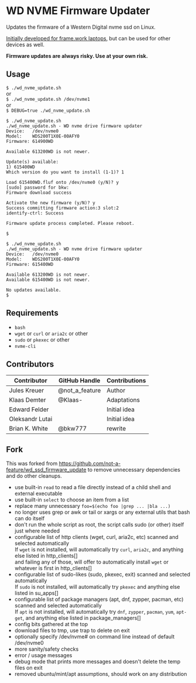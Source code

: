 # WD NVME Firmware Updater

Updates the firmware of a Western Digital nvme ssd on Linux.

[Initially developed for frame.work laptops](https://community.frame.work/t/western-digital-drive-update-guide-without-windows-wd-dashboard/20616), but can be used for other devices as well.

**Firmware updates are always risky. Use at your own risk.**

## Usage

`$ ./wd_nvme_update.sh`  
or  
`$ ./wd_nvme_update.sh /dev/nvme1`  
or  
`$ DEBUG=true ./wd_nvme_update.sh`


```
$ ./wd_nvme_update.sh
./wd_nvme_update.sh - WD nvme drive firmware updater
Device:   /dev/nvme0
Model:    WDS200T1X0E-00AFY0
Firmware: 614900WD

Available 613200WD is not newer.

Update(s) available:
1) 615400WD
Which version do you want to install (1-1)? 1

Load 615400WD.fluf onto /dev/nvme0 (y/N)? y
[sudo] password for bkw: 
Firmware download success

Activate the new firmware (y/N)? y
Success committing firmware action:3 slot:2
identify-ctrl: Success

Firmware update process completed. Please reboot.

$ 

```


```
$ ./wd_nvme_update.sh
./wd_nvme_update.sh - WD nvme drive firmware updater
Device:   /dev/nvme0
Model:    WDS200T1X0E-00AFY0
Firmware: 615400WD

Available 613200WD is not newer.
Available 615400WD is not newer.

No updates available.
$ 
```

## Requirements

- `bash`
- `wget` or `curl` or `aria2c` or other
- `sudo` or `pkexec` or other
- `nvme-cli`

## Contributors

| Contributor        | GitHub Handle   | Contributions   |
| ------------------ | --------------- | --------------- |
| Jules Kreuer       | @not_a_feature  | Author          |
| Klaas Demter       | @Klaas-         | Adaptations     |
| Edward Felder      |                 | Initial idea    |
| Oleksandr Lutai    |                 | Initial idea    |
| Brian K. White     | @bkw777         | rewrite         |

## Fork
This was forked from https://github.com/not-a-feature/wd_ssd_firmware_update to remove unnecessary dependencies and do other cleanups.  
- use built-in `read` to read a file directly instead of a child shell and external executable
- use built-in `select` to choose an item from a list
- replace many unnecessary `foo=$(echo foo |grep ... |bla ...)`
- no longer uses grep or awk or tail or xargs or any external utils that bash can do itself
- don't run the whole script as root, the script calls sudo (or other) itself just where needed
- configurable list of http clients (wget, curl, aria2c, etc) scanned and selected automatically  
  If `wget` is not installed, will automatically try `curl`, `aria2c`, and anything else listed in http_clients\[\]  
  and failing any of those, will offer to automatically install `wget` or whatever is first in http_clients\[\]
- configurable list of sudo-likes (sudo, pkexec, exit) scanned and selected automatically  
  If `sudo` is not installed, will automatically try `pkexec` and anything else listed in su_apps\[\]
- configurable list of package managers (apt, dnf, zypper, pacman, etc) scanned and selected automatically  
  If `apt` is not installed, will automatically try `dnf`, `zypper`, `pacman`, `yum`, `apt-get`, and anything else listed in package_managers\[\]
- config bits gathered at the top
- download files to tmp, use trap to delete on exit
- optionally specify /dev/nvme# on command line instead of default /dev/nvme0
- more sanity/safety checks
- error / usage messages
- debug mode that prints more messages and doesn't delete the temp files on exit
- removed ubuntu/mint/apt assumptions, should work on any distribution
